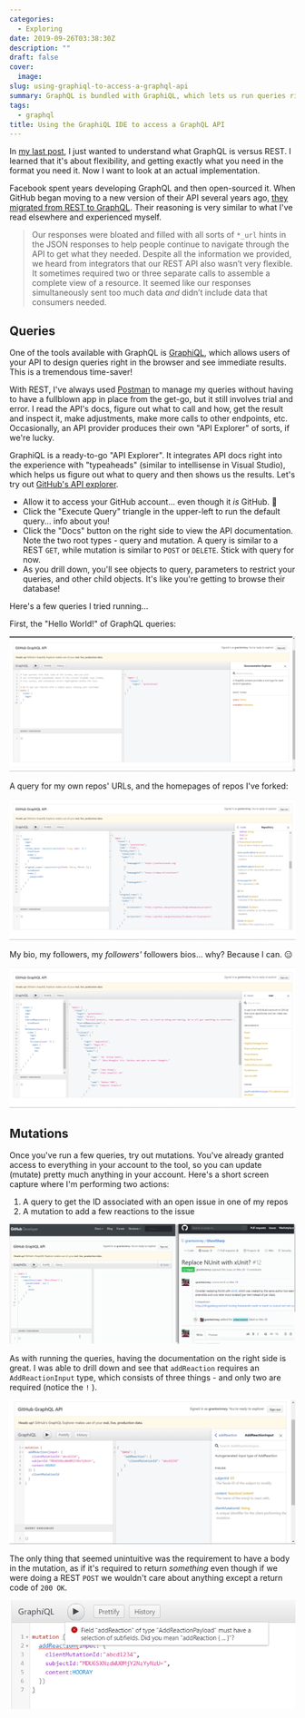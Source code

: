 ```yaml
---
categories:
  - Exploring
date: 2019-09-26T03:38:30Z
description: ""
draft: false
cover:
  image:
slug: using-graphiql-to-access-a-graphql-api
summary: GraphQL is bundled with GraphiQL, which lets us run queries right in the browser! Let's see how GitHub uses it and try kicking the tires.
tags:
  - graphql
title: Using the GraphiQL IDE to access a GraphQL API
---
```

In [my last post](https://grantwinney.com/what-is-graphql-and-how-does-it-differ-from-rest/), I just wanted to understand what GraphQL is versus REST. I learned that it's about flexibility, and getting exactly what you need in the format you need it. Now I want to look at an actual implementation.

Facebook spent years developing GraphQL and then open-sourced it. When GitHub began moving to a new version of their API several years ago, [they migrated from REST to GraphQL](https://github.blog/2016-09-14-the-github-graphql-api/). Their reasoning is very similar to what I've read elsewhere and experienced myself.

> Our responses were bloated and filled with all sorts of `*_url` hints in the JSON responses to help people continue to navigate through the API to get what they needed. Despite all the information we provided, we heard from integrators that our REST API also wasn’t very flexible. It sometimes required two or three separate calls to assemble a complete view of a resource. It seemed like our responses simultaneously sent too much data _and_ didn’t include data that consumers needed.

## Queries

One of the tools available with GraphQL is [GraphiQL](https://github.com/graphql/graphiql/tree/master/packages/graphiql#readme), which allows users of your API to design queries right in the browser and see immediate results. This is a tremendous time-saver!

With REST, I've always used [Postman](https://www.getpostman.com/) to manage my queries without having to have a fullblown app in place from the get-go, but it still involves trial and error. I read the API's docs, figure out what to call and how, get the result and inspect it, make adjustments, make more calls to other endpoints, etc. Occasionally, an API provider produces their own "API Explorer" of sorts, if we're lucky.

GraphiQL is a ready-to-go "API Explorer". It integrates API docs right into the experience with "typeaheads" (similar to intellisense in Visual Studio), which helps us figure out what to query and then shows us the results. Let's try out [GitHub's API explorer](https://developer.github.com/v4/explorer/).

- Allow it to access your GitHub account... even though it _is_ GitHub. 🤨
- Click the "Execute Query" triangle in the upper-left to run the default query... info about you!
- Click the "Docs" button on the right side to view the API documentation. Note the two root types - query and mutation. A query is similar to a REST `GET`, while mutation is similar to `POST` or `DELETE`. Stick with query for now.
- As you drill down, you'll see objects to query, parameters to restrict your queries, and other child objects. It's like you're getting to browse their database!

Here's a few queries I tried running...

First, the "Hello World!" of GraphQL queries:

![](default-query.png)

A query for my own repos' URLs, and the homepages of repos I've forked:

![](repos.png)

My bio, my followers, my _followers'_ followers bios... why? Because I can. 😑

![](followers-all-the-way-down.png)

## Mutations

Once you've run a few queries, try out mutations. You've already granted access to everything in your account to the tool, so you can update (mutate) pretty much anything in your account. Here's a short screen capture where I'm performing two actions:

1. A query to get the ID associated with an open issue in one of my repos
2. A mutation to add a few reactions to the issue

![](first_mutation.gif)

As with running the queries, having the documentation on the right side is great. I was able to drill down and see that `addReaction` requires an `AddReactionInput` type, which consists of three things - and only two are required (notice the `!` ).

![](mutation-docs.png)

The only thing that seemed unintuitive was the requirement to have a body in the mutation, as if it's required to return _something_ even though if we were doing a REST `POST` we wouldn't care about anything except a return code of `200 OK`.

![](mutation_nobody.png)
